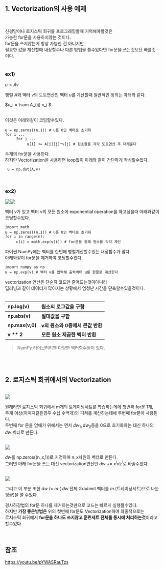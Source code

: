 
## 1. Vectorization의 사용 예제

<br>

신경망이나 로지스틱 회귀를 프로그래밍할때 기억해야할것은 <br>
가능한 for문을 사용하지않는 것이다. <br>
for문을 쓰지않는게 항상 가능한 건 아니지만 <br>
필요한 값을 계산할때 내장함수나 다른 방법을 쓸수있다면 for문을 쓰는것보단 빠를것이다. <br><br>

### ex1)

$u = Av$

행렬 $A$와 벡터 $v$의 도트연산인 벡터 $u$를 계산할때 일반적인 정의는 아래와 같다.<br>

$u_i = \sum A_{ij} v_j $

<br>
이것은 아래와같이 코딩할수있다. <br>

```
u = np.zeros((n,1)) # u를 0인 벡터로 초기화
for i ...
     for j ...
          u[i] += A[i][j]*v[j] # 원소들을 각각 도트연산 후 더해준다
```

두개의 for문을 사용한다.<br>
하지만 Vectorization을 사용하면 loop없이 아래와 같이 간단하게 작성할수있다.<br>

```
 u = np.dot(A,v)
```
<br>

### ex2)


<img src="/Neural Networks and Deep Neural Networks/Logistic regression/image/003.png"><img src="/Neural Networks and Deep Neural Networks/Logistic regression/image/004.png"> <br>

벡터 v가 있고 벡터 v의 모든 원소에 exponential operation을 하고싶을때 아래와같이 코딩할수있다. <br>

```
import math 
u = np.zeros((n,1)) # u를 0인 벡터로 초기화  
for i in range(n): 
     u[i] = math.exp(v[i]) # for문을 통해 원소를 각각 계산 
```

파이썬 NumPy에는 벡터를 한번에 병렬계산할수있는 내장함수가 많다. <br>
아래와같이 for문을 제거하여 코딩할수있다.

```
import numpy as np
u = np.exp(v) # 벡터 v를 입력해 출력벡터 u를 한줄로 계산한다
```

vectorization 연산은 단순히 코드만 줄어드는것이아니라 <br>
딥러닝과 같이 데이터가 많아지는 상황에서 엄청난 시간을 단축할수있을것이다. <br><br>




| np.log(v) | 원소의 로그값을 구함  |
|:-----------|:---------------------|
| **np.abs(v)** | **절대값을 구함**  |
| **np.max(v,0)** | **v의 원소와 0중에서 큰값 반환**  |
| __v ** 2__ | **모든 원소 제곱한 벡터 반환** |

> NumPy 라이브러리엔 다양한 벡터함수들이 있다.
 
<br><br>

## 2. 로지스틱 회귀에서의 Vectorization

<br>
<img src="/Neural Networks and Deep Neural Networks/Logistic regression/image/011.png"> <br>



원래라면 로지스틱 회귀에서 m개의 트레이닝세트를 학습하는데에 첫번째 for문 1개, <br>
두개 이상(이미지같은경우 수십 수백개)의 피쳐를 계산하는데에 두번째 for문이 사용된다. <br>
두번째 for 문을 없애기 위해서는 먼저 $dw_1 , dw_2$등을 0으로 초기화하는 대신 하나의 $dw$ 벡터로 만든다. <br>
<br>

<img src="/Neural Networks and Deep Neural Networks/Logistic regression/image/008.png"> <br>

$dw$를 np.zeros((n_x,1))로 지정하여 n_x차원의 벡터로 만든다. <br>
그러면 아래 for문을 쓰는 대신 vectorization연산인 $dw$ += $x^{i}dz^{i}$로 바꿀수있다. <br><br>

<img src="/Neural Networks and Deep Neural Networks/Logistic regression/image/010.png"> <br>

그리고 이 부분 또한 $dw$ /= $m$ ( $dw$ 전체 Gradient 벡터를 $m$ (트레이닝세트)으로 나눈 평균)을 쓸 수있다. <br>


경사하강법의 for문 하나를 제거하는것만으로 코드는 빠르게 실행될수있다. <br>
하지만 **가장 좋은방법은** 위의 첫번째 for문도 Vectorization하여 최종적으로는 <br>
로지스틱 회귀에서 **for문을 하나도 쓰지않고 훈련세트 전체를 동시에 처리하는것**이라고할수있다. <br>

<br>


참조
---
https://youtu.be/pYWASRauTzs

